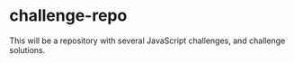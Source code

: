 # challenge-repo


This will be a repository with several JavaScript challenges, and challenge solutions.
